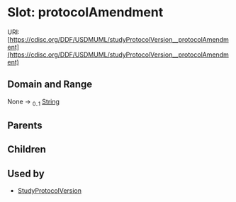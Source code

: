 
# Slot: protocolAmendment




URI: [https://cdisc.org/DDF/USDMUML/studyProtocolVersion__protocolAmendment](https://cdisc.org/DDF/USDMUML/studyProtocolVersion__protocolAmendment)


## Domain and Range

None &#8594;  <sub>0..1</sub> [String](types/String.md)

## Parents


## Children


## Used by

 * [StudyProtocolVersion](StudyProtocolVersion.md)
